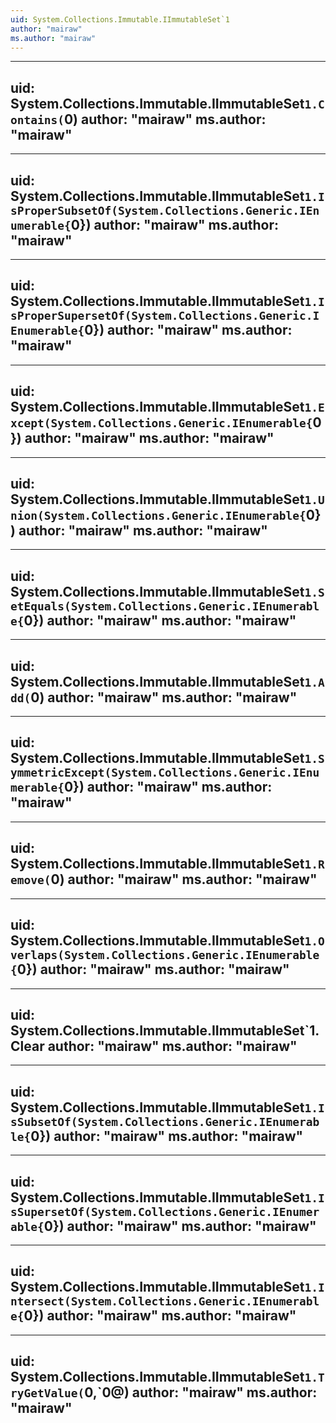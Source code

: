 ```yaml
---
uid: System.Collections.Immutable.IImmutableSet`1
author: "mairaw"
ms.author: "mairaw"
---
```


---
uid: System.Collections.Immutable.IImmutableSet`1.Contains(`0)
author: "mairaw"
ms.author: "mairaw"
---

---
uid: System.Collections.Immutable.IImmutableSet`1.IsProperSubsetOf(System.Collections.Generic.IEnumerable{`0})
author: "mairaw"
ms.author: "mairaw"
---

---
uid: System.Collections.Immutable.IImmutableSet`1.IsProperSupersetOf(System.Collections.Generic.IEnumerable{`0})
author: "mairaw"
ms.author: "mairaw"
---

---
uid: System.Collections.Immutable.IImmutableSet`1.Except(System.Collections.Generic.IEnumerable{`0})
author: "mairaw"
ms.author: "mairaw"
---

---
uid: System.Collections.Immutable.IImmutableSet`1.Union(System.Collections.Generic.IEnumerable{`0})
author: "mairaw"
ms.author: "mairaw"
---

---
uid: System.Collections.Immutable.IImmutableSet`1.SetEquals(System.Collections.Generic.IEnumerable{`0})
author: "mairaw"
ms.author: "mairaw"
---

---
uid: System.Collections.Immutable.IImmutableSet`1.Add(`0)
author: "mairaw"
ms.author: "mairaw"
---

---
uid: System.Collections.Immutable.IImmutableSet`1.SymmetricExcept(System.Collections.Generic.IEnumerable{`0})
author: "mairaw"
ms.author: "mairaw"
---

---
uid: System.Collections.Immutable.IImmutableSet`1.Remove(`0)
author: "mairaw"
ms.author: "mairaw"
---

---
uid: System.Collections.Immutable.IImmutableSet`1.Overlaps(System.Collections.Generic.IEnumerable{`0})
author: "mairaw"
ms.author: "mairaw"
---

---
uid: System.Collections.Immutable.IImmutableSet`1.Clear
author: "mairaw"
ms.author: "mairaw"
---

---
uid: System.Collections.Immutable.IImmutableSet`1.IsSubsetOf(System.Collections.Generic.IEnumerable{`0})
author: "mairaw"
ms.author: "mairaw"
---

---
uid: System.Collections.Immutable.IImmutableSet`1.IsSupersetOf(System.Collections.Generic.IEnumerable{`0})
author: "mairaw"
ms.author: "mairaw"
---

---
uid: System.Collections.Immutable.IImmutableSet`1.Intersect(System.Collections.Generic.IEnumerable{`0})
author: "mairaw"
ms.author: "mairaw"
---

---
uid: System.Collections.Immutable.IImmutableSet`1.TryGetValue(`0,`0@)
author: "mairaw"
ms.author: "mairaw"
---
